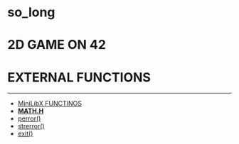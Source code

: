 # so_long
# 2D GAME ON 42
# EXTERNAL FUNCTIONS
<hr>
<ul>
  <li><a href="https://www.tutorialspoint.com/c_standard_library/c_function_exit.htm">MiniLibX FUNCTINOS</a></li>
  <li><a href="https://www.tutorialspoint.com/c_standard_library/math_h.htm"><b>MATH.H</b></a></li>
  <li><a href="https://www.tutorialspoint.com/c_standard_library/c_function_perror.htm">perror()</a></li>
  <li><a href="https://www.tutorialspoint.com/c_standard_library/c_function_strerror.htm">strerror()</a></li>
  <li><a href="https://www.tutorialspoint.com/c_standard_library/c_function_exit.htm">exit()</a></li>
</ul>
